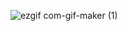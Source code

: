 
![ezgif com-gif-maker (1)](https://user-images.githubusercontent.com/84413278/158382137-9279122b-9441-4ee1-8499-313744f5a408.gif)
